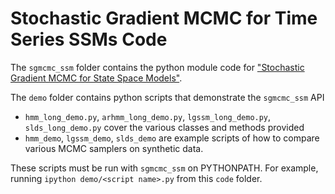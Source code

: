 # Stochastic Gradient MCMC for Time Series SSMs Code

The `sgmcmc_ssm` folder contains the python module code for ["Stochastic Gradient MCMC for State Space Models"](https://arxiv.org/abs/1810.09098).

The `demo` folder contains python scripts that demonstrate the `sgmcmc_ssm` API
* `hmm_long_demo.py`, `arhmm_long_demo.py`, `lgssm_long_demo.py`, `slds_long_demo.py` cover the various classes and methods provided
* `hmm_demo`, `lgssm_demo`, `slds_demo` are example scripts of how to compare various MCMC samplers on synthetic data.

These scripts must be run with `sgmcmc_ssm` on PYTHONPATH.
For example, running `ipython demo/<script name>.py` from this `code` folder.


